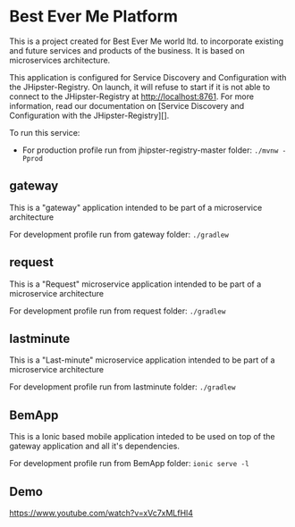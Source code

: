 # Best Ever Me Platform
This is a project created for Best Ever Me world ltd. to incorporate existing and future services and products of the business. It is based on microservices architecture.

This application is configured for Service Discovery and Configuration with the JHipster-Registry. On launch, it will refuse to start if it is not able to connect to the JHipster-Registry at [http://localhost:8761](http://localhost:8761). For more information, read our documentation on [Service Discovery and Configuration with the JHipster-Registry][].

To run this service:
* For production profile run from jhipster-registry-master folder: `./mvnw -Pprod`

## gateway
This is a "gateway" application intended to be part of a microservice architecture

For development profile run from gateway folder: `./gradlew`

## request
This is a "Request" microservice application intended to be part of a microservice architecture

For development profile run from request folder: `./gradlew`

## lastminute
This is a "Last-minute" microservice application intended to be part of a microservice architecture

For development profile run from lastminute folder: `./gradlew`

## BemApp
This is a Ionic based mobile application inteded to be used on top of the gateway application and all it's dependencies.

For development profile run from BemApp folder: `ionic serve -l`

## Demo

https://www.youtube.com/watch?v=xVc7xMLfHl4